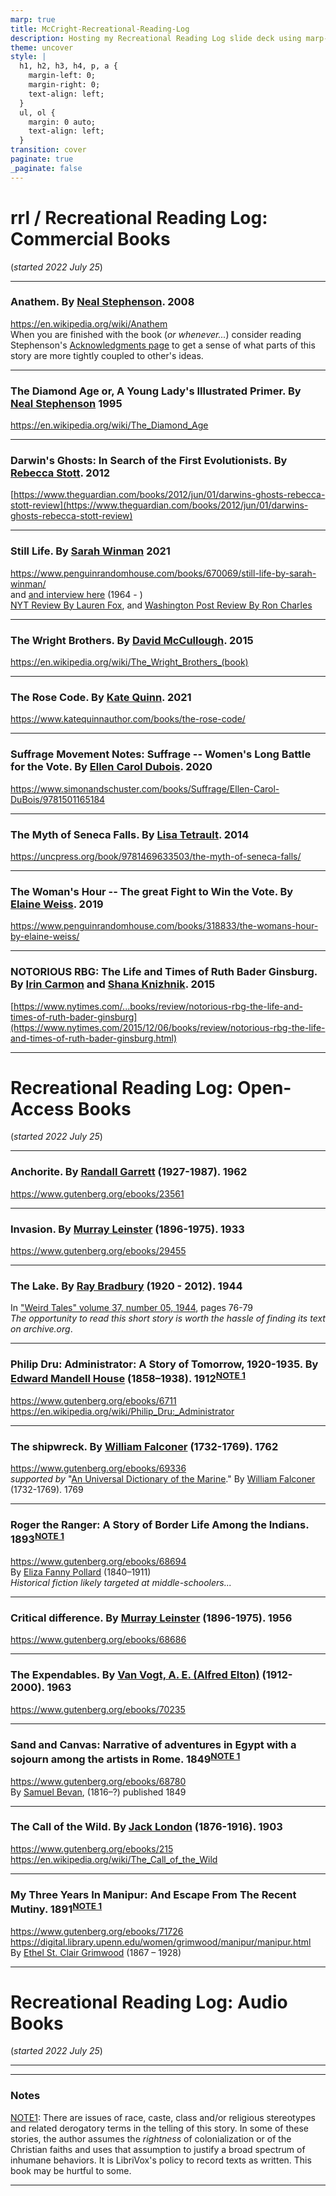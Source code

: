```yaml
---
marp: true
title: McCright-Recreational-Reading-Log
description: Hosting my Recreational Reading Log slide deck using marp-cli
theme: uncover
style: |
  h1, h2, h3, h4, p, a {
    margin-left: 0;
    margin-right: 0;
    text-align: left;
  }
  ul, ol {
    margin: 0 auto;
    text-align: left;
  }
transition: cover
paginate: true
_paginate: false
---
```


# rrl / Recreational Reading Log: Commercial Books  
(*started 2022 July 25*)  

---

### Anathem. By [Neal Stephenson](https://en.wikipedia.org/wiki/Neal_Stephenson).  2008  
https://en.wikipedia.org/wiki/Anathem   
When you are finished with the book (*or whenever...*) consider reading Stephenson's [Acknowledgments page](https://www.nealstephenson.com/acknowledgments.html) to get a sense of what parts of this story are more tightly coupled to other's ideas.  

---

### The Diamond Age or, A Young Lady's Illustrated Primer.  By [Neal Stephenson](https://en.wikipedia.org/wiki/Neal_Stephenson)  1995  
https://en.wikipedia.org/wiki/The_Diamond_Age  

---

### Darwin's Ghosts: In Search of the First Evolutionists. By [Rebecca Stott](https://en.wikipedia.org/wiki/Rebecca_Stott).  2012  
[https://www.theguardian.com/books/2012/jun/01/darwins-ghosts-rebecca-stott-review](https://www.theguardian.com/books/2012/jun/01/darwins-ghosts-rebecca-stott-review)  

---

### Still Life.  By [Sarah Winman](https://en.wikipedia.org/wiki/Sarah_Winman) 2021  
https://www.penguinrandomhouse.com/books/670069/still-life-by-sarah-winman/  
 and [and interview here](https://www.abc.net.au/news/2022-08-06/sarah-winman-still-life-book-interview/101300474) (1964 - )  
[NYT Review By Lauren Fox](https://www.nytimes.com/2021/11/02/books/review/still-life-sarah-winman.html), and [Washington Post Review By Ron Charles](https://www.washingtonpost.com/entertainment/books/still-life-sarah-winman-book-review/2021/11/22/2eb81bca-4bcc-11ec-b0b0-766bbbe79347_story.html)  

---

### The Wright Brothers. By [David McCullough](https://en.wikipedia.org/wiki/David_McCullough). 2015  
https://en.wikipedia.org/wiki/The_Wright_Brothers_(book)  

---

### The Rose Code. By [Kate Quinn](https://en.wikipedia.org/wiki/Kate_Quinn).  2021  
https://www.katequinnauthor.com/books/the-rose-code/  

---

### Suffrage Movement Notes: Suffrage -- Women's Long Battle for the Vote.  By [Ellen Carol Dubois](https://ellencaroldubois.com/about/).  2020  
https://www.simonandschuster.com/books/Suffrage/Ellen-Carol-DuBois/9781501165184  
  
---

### The Myth of Seneca Falls.  By [Lisa Tetrault](https://www.cmu.edu/dietrich/history/people/faculty/tetrault.html).  2014  
https://uncpress.org/book/9781469633503/the-myth-of-seneca-falls/  

---

### The Woman's Hour -- The great Fight to Win the Vote.  By [Elaine Weiss](https://elaineweiss.com/bio/).  2019  
https://www.penguinrandomhouse.com/books/318833/the-womans-hour-by-elaine-weiss/  
  
---

### NOTORIOUS RBG: The Life and Times of Ruth Bader Ginsburg.  By [Irin Carmon](https://en.wikipedia.org/wiki/Irin_Carmon) and [Shana Knizhnik](https://en.wikipedia.org/wiki/Shana_Knizhnik).  2015  
[https://www.nytimes.com/...books/review/notorious-rbg-the-life-and-times-of-ruth-bader-ginsburg](https://www.nytimes.com/2015/12/06/books/review/notorious-rbg-the-life-and-times-of-ruth-bader-ginsburg.html)  

---

# Recreational Reading Log: Open-Access Books  
(*started 2022 July 25*)  

---

### Anchorite.  By [Randall Garrett](http://en.wikipedia.org/wiki/Randall_Garrett)  (1927-1987).  1962  
https://www.gutenberg.org/ebooks/23561  

--- 

### Invasion.  By [Murray Leinster](https://en.wikipedia.org/wiki/Murray_Leinster) (1896-1975).  1933  
https://www.gutenberg.org/ebooks/29455  

---

### The Lake.  By [Ray Bradbury](http://en.wikipedia.org/wiki/Ray_Bradbury) (1920 - 2012). 1944  
In ["Weird Tales" volume 37, number 05, 1944](https://archive.org/details/Weird_Tales_v37n05_1944-05_LPM-AT/page/n77/mode/2up), pages 76-79  
*The opportunity to read this short story is worth the hassle of finding its text on archive.org*.  

---

### Philip Dru: Administrator: A Story of Tomorrow, 1920-1935. By [Edward Mandell House](https://en.wikipedia.org/wiki/Edward_M._House) (1858–1938). 1912<sup>[NOTE 1](#note1)</sup>
https://www.gutenberg.org/ebooks/6711  
https://en.wikipedia.org/wiki/Philip_Dru:_Administrator  

---

### The shipwreck.  By [William Falconer](https://en.wikipedia.org/wiki/William_Falconer_(poet)) (1732-1769). 1762  
https://www.gutenberg.org/ebooks/69336  
*supported by*  "[An Universal Dictionary of the Marine](https://www.gutenberg.org/ebooks/57705)." By [William Falconer](https://en.wikipedia.org/wiki/William_Falconer_(poet)) (1732-1769).  1769  

---

### Roger the Ranger: A Story of Border Life Among the Indians. 1893<sup>[NOTE 1](#note1)</sup>  
https://www.gutenberg.org/ebooks/68694  
By [Eliza Fanny Pollard](https://en.wikisource.org/wiki/Author:Eliza_Fanny_Pollard) (1840–1911)  
*Historical fiction likely targeted at middle-schoolers...*

---

### Critical difference.  By [Murray Leinster](https://en.wikipedia.org/wiki/Murray_Leinster) (1896-1975).   1956  
https://www.gutenberg.org/ebooks/68686  

---

### The Expendables. By [Van Vogt, A. E. (Alfred Elton)](https://en.wikipedia.org/wiki/A._E._van_Vogt) (1912-2000).  1963</summary>  
https://www.gutenberg.org/ebooks/70235  

---

### Sand and Canvas: Narrative of adventures in Egypt with a sojourn among the artists in Rome. 1849<sup>[NOTE 1](#note1)</sup>  
https://www.gutenberg.org/ebooks/68780  
By [Samuel Bevan](https://en.wikisource.org/wiki/Author:Samuel_Bevan), (1816–?) published 1849  

---

### The Call of the Wild. By [Jack London](https://en.wikipedia.org/wiki/Jack_London) (1876-1916). 1903  
https://www.gutenberg.org/ebooks/215  
https://en.wikipedia.org/wiki/The_Call_of_the_Wild  

---

### My Three Years In Manipur: And Escape From The Recent Mutiny. 1891<sup>[NOTE 1](#note1)</sup>  
https://www.gutenberg.org/ebooks/71726  
https://digital.library.upenn.edu/women/grimwood/manipur/manipur.html  
By [Ethel St. Clair Grimwood](https://en.wikipedia.org/wiki/Ethel_Grimwood) (1867 – 1928)  

---

# Recreational Reading Log: Audio Books  
(*started 2022 July 25*)  

---

---

### Notes  
<a name="note1"></a><a href="#note1">NOTE1</a>: There are issues of race, caste, class and/or religious stereotypes and related derogatory terms in the telling of this story.  In some of these stories, the author assumes the *rightness* of colonialization or of the Christian faiths and uses that assumption to justify a broad spectrum of inhumane behaviors. It is LibriVox's policy to record texts as written. This book may be hurtful to some.  

---